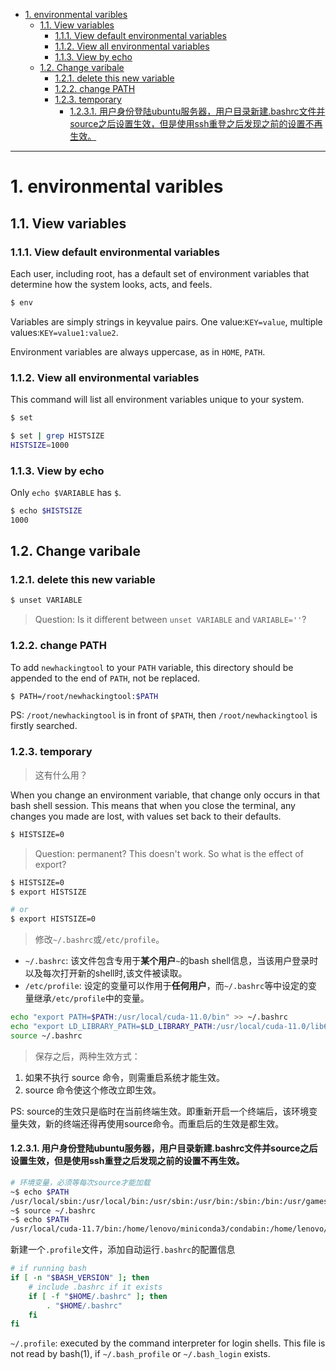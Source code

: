- [1. environmental varibles](#1-environmental-varibles)
  - [1.1. View variables](#11-view-variables)
    - [1.1.1. View default environmental variables](#111-view-default-environmental-variables)
    - [1.1.2. View all environmental variables](#112-view-all-environmental-variables)
    - [1.1.3. View by echo](#113-view-by-echo)
  - [1.2. Change varibale](#12-change-varibale)
    - [1.2.1. delete this new variable](#121-delete-this-new-variable)
    - [1.2.2. change PATH](#122-change-path)
    - [1.2.3. temporary](#123-temporary)
      - [1.2.3.1. 用户身份登陆ubuntu服务器，用户目录新建.bashrc文件并source之后设置生效，但是使用ssh重登之后发现之前的设置不再生效。](#1231-用户身份登陆ubuntu服务器用户目录新建bashrc文件并source之后设置生效但是使用ssh重登之后发现之前的设置不再生效)

---
# 1. environmental varibles
## 1.1. View variables
### 1.1.1. View default environmental variables
Each user, including root, has a default set of environment variables that determine how the system looks, acts, and feels.
```bash
$ env
```
Variables are simply strings in key­value pairs. One value:`KEY=value`, multiple values:`KEY=value1:value2`.

Environment variables are always uppercase, as in `HOME`, `PATH`.
### 1.1.2. View all environmental variables
This command will list all environment variables unique to your system.
```bash
$ set
```
```bash
$ set | grep HISTSIZE
HISTSIZE=1000
```

### 1.1.3. View by echo

Only `echo $VARIABLE` has `$`.
```bash
$ echo $HISTSIZE
1000
```

## 1.2. Change varibale

### 1.2.1. delete this new variable
```bash
$ unset VARIABLE
```
> Question: Is it different between `unset VARIABLE` and `VARIABLE=''`?


### 1.2.2. change PATH
To add `newhackingtool` to your `PATH` variable, this directory should be appended to the end of `PATH`, not be replaced.
```bash
$ PATH=/root/newhackingtool:$PATH
```

PS: `/root/newhackingtool` is in front of `$PATH`, then `/root/newhackingtool` is firstly searched.

### 1.2.3. temporary

> 这有什么用？


When you change an environment variable, that change only occurs in that bash shell session. This means that when you close the terminal, any changes you made are lost, with values set back to their defaults.
```bash
$ HISTSIZE=0
```
> Question: permanent? This doesn't work. So what is the effect of export?
```bash
$ HISTSIZE=0
$ export HISTSIZE

# or
$ export HISTSIZE=0
```

> 修改`~/.bashrc`或`/etc/profile`。

- `~/.bashrc`:
  该文件包含专用于**某个用户**`~`的bash shell信息，当该用户登录时以及每次打开新的shell时,该文件被读取。
- `/etc/profile`:
  设定的变量可以作用于**任何用户**，而`~/.bashrc`等中设定的变量继承`/etc/profile`中的变量。


```bash
echo "export PATH=$PATH:/usr/local/cuda-11.0/bin" >> ~/.bashrc
echo "export LD_LIBRARY_PATH=$LD_LIBRARY_PATH:/usr/local/cuda-11.0/lib64" >> ~/.bashrc
source ~/.bashrc
```

> 保存之后，两种生效方式：

1. 如果不执行 source 命令，则需重启系统才能生效。
2. source 命令使这个修改立即生效。
  
PS: source的生效只是临时在当前终端生效。即重新开启一个终端后，该环境变量失效，新的终端还得再使用source命令。而重启后的生效是都生效。

#### 1.2.3.1. 用户身份登陆ubuntu服务器，用户目录新建.bashrc文件并source之后设置生效，但是使用ssh重登之后发现之前的设置不再生效。

```bash
# 环境变量，必须等每次source才能加载
~$ echo $PATH
/usr/local/sbin:/usr/local/bin:/usr/sbin:/usr/bin:/sbin:/bin:/usr/games:/usr/local/games:/snap/bin
~$ source ~/.bashrc
~$ echo $PATH
/usr/local/cuda-11.7/bin:/home/lenovo/miniconda3/condabin:/home/lenovo/miniconda3/bin:/usr/local/sbin:/usr/local/bin:/usr/sbin:/usr/bin:/sbin:/bin:/usr/games:/usr/local/games:/snap/bin
```

新建一个`.profile`文件，添加自动运行`.bashrc`的配置信息

```bash
# if running bash
if [ -n "$BASH_VERSION" ]; then
    # include .bashrc if it exists
    if [ -f "$HOME/.bashrc" ]; then
        . "$HOME/.bashrc"
    fi
fi
```

`~/.profile`: executed by the command interpreter for login shells.
This file is not read by bash(1), if `~/.bash_profile` or `~/.bash_login` exists.